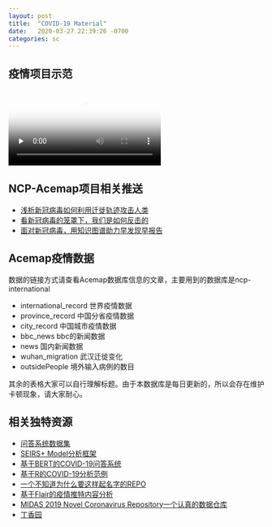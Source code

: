 ```yaml
---
layout: post
title:  "COVID-19 Material"
date:   2020-03-27 22:39:26 -0700
categories: sc
---
```


## 疫情项目示范

<video id="video" controls="" preload="none" poster="../../../../supplementary/ncp.png">
    <source id="mp4" src="../../../../supplementary/ncp.mp4" type="video/mp4">
</video>

## NCP-Acemap项目相关推送

 - [浅析新冠病毒如何利用迁徙轨迹攻击人类](https://mp.weixin.qq.com/s/5y_1bRryI59zAPo1KYNpZA)
 - [看新冠病毒的笼罩下，我们是如何反击的](https://mp.weixin.qq.com/s/oH2y0WPACDkAWQQhznsHqw)
 - [面对新冠病毒，用知识图谱助力早发现早报告](https://mp.weixin.qq.com/s/SHiWPu5UZqMVQbPsb3p5dw)

## Acemap疫情数据

数据的链接方式请查看Acemap数据库信息的文章，主要用到的数据库是ncp-international

 - international_record 世界疫情数据
 - province_record 中国分省疫情数据
 - city_record 中国城市疫情数据
 - bbc_news bbc的新闻数据
 - news 国内新闻数据
 - wuhan_migration 武汉迁徙变化
 - outsidePeople 境外输入病例的数目

其余的表格大家可以自行理解标题。由于本数据库是每日更新的，所以会存在维护卡顿现象，请大家耐心。

## 相关独特资源

 - [问答系统数据集](https://github.com/UCSD-AI4H/COVID-Dialogue)
 - [SEIRS+ Model分析框架](https://github.com/ryansmcgee/seirsplus)
 - [基于BERT的COVID-19问答系统](https://github.com/deepset-ai/COVID-QA)
 - [基于R的COVID-19分析范例](https://github.com/GuangchuangYu/nCov2019)
 - [一个不知道为什么要这样起名字的REPO](https://github.com/soroushchehresa/awesome-coronavirus)
 - [基于Flair的疫情推特内容分析](https://towardsdatascience.com/covid-19-with-a-flair-2802a9f4c90f)
 - [MIDAS 2019 Novel Coronavirus Repository一个认真的数据仓库](https://github.com/midas-network/COVID-19)
 - [丁香园](https://github.com/BlankerL/DXY-COVID-19-Data)


